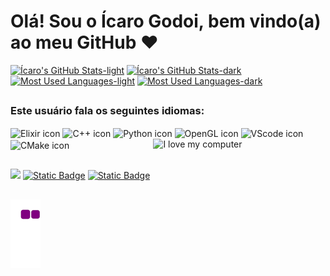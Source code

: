 # Olá! Sou o Ícaro Godoi, bem vindo(a) ao meu GitHub ❤️  

[![Ícaro's GitHub Stats-light](https://github-readme-stats.vercel.app/api?username=Icaro-Godoi&show_icons=true&locale=pt-br&theme=rose#gh-light-mode-only)](https://github.com/Icaro-Godoi/github-readme-stats#gh-light-mode-only)
[![Ícaro's GitHub Stats-dark](https://github-readme-stats.vercel.app/api?username=Icaro-Godoi&show_icons=true&locale=pt-br&theme=omni#gh-dark-mode-only)](https://github.com/Icaro-Godoi/github-readme-stats#gh-dark-mode-only)
[![Most Used Languages-light](https://github-readme-stats.vercel.app/api/top-langs/?username=Icaro-Godoi&layout=compact&locale=pt-br&theme=rose#gh-light-mode-only)](https://github.com/Icaro-Godoi/github-readme-stats#gh-light-mode-only)
[![Most Used Languages-dark](https://github-readme-stats.vercel.app/api/top-langs/?username=Icaro-Godoi&layout=compact&locale=pt-br&theme=omni#gh-dark-mode-only)](https://github.com/Icaro-Godoi/github-readme-stats#gh-dark-mode-only)

## 

<div style="display: inline_block">
  <h3>Este usuário fala os seguintes idiomas:</h3>
  <img align="center" alt="Elixir icon" height="30" width="40" src="https://cdn.jsdelivr.net/gh/devicons/devicon@latest/icons/elixir/elixir-original.svg"/>
  <img align="center" alt="C++ icon" height="30" width="40" src="https://cdn.jsdelivr.net/gh/devicons/devicon@latest/icons/cplusplus/cplusplus-original.svg"/>
  <img align="center" alt="Python icon" height="30" width="40" src="https://cdn.jsdelivr.net/gh/devicons/devicon@latest/icons/python/python-original.svg"/>
  <img align="center" alt="OpenGL icon" height="30" width="40" src="https://cdn.jsdelivr.net/gh/devicons/devicon@latest/icons/opengl/opengl-original.svg"/>
  <img align="center" alt="VScode icon" height="30" width="40" src="https://cdn.jsdelivr.net/gh/devicons/devicon@latest/icons/vscode/vscode-original.svg"/>
  <img align="center" alt="CMake icon" height="30" width="40" src="https://cdn.jsdelivr.net/gh/devicons/devicon@latest/icons/cmake/cmake-original.svg"/>
  <img align="right" alt="I love my computer" width="275.625" height="42" src="https://media0.giphy.com/media/v1.Y2lkPTc5MGI3NjExeTlkbG45Zjl2NmZxbjAzenl5aTZpbjdscDVoeXZ2cDdhOGpqMnF6ZyZlcD12MV9pbnRlcm5hbF9naWZfYnlfaWQmY3Q9Zw/i8Q77qmA5TPdAj65dM/giphy.gif"/>
</div>

##

<div>
  <a href="https://instagram.com/icaroq_godoi.com.br" target="_blank"><img src="https://img.shields.io/badge/Instagram-D73166?style=for-the-badge&logo=instagram&logoColor=white"><a/>
  <a href="https://x.com/x_Claire__x" target="_blank"><img alt="Static Badge" src="https://img.shields.io/badge/Twitter-1DA1F2?style=for-the-badge&logo=twitter&logoColor=white"></a>
  <a href="" target="_blank"><img alt="Static Badge" src="https://img.shields.io/badge/LinkedIn-0077B5?style=for-the-badge&logo=linkedin&logoColor=white"></a>
</div>

##

![snake gif](https://github.com/Icaro-Godoi/Icaro-Godoi/blob/output/github-contribution-grid-snake.gif)
